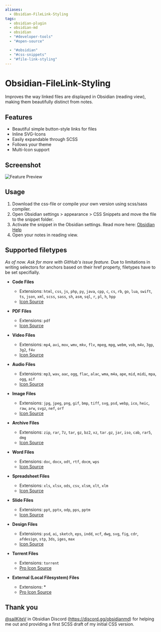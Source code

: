 ```yaml
---
aliases:
  - Obsidian-FileLink-Styling
tags:
  - obsidian-plugin
  - obsidian-md
  - obsidian
  - "#developer-tools"
  - "#open-source"

  - "#obsidian"
  - "#css-snippets"
  - "#file-link-styling"
---
```

# Obsidian-FileLink-Styling
Improves the way linked files are displayed in Obsidian (reading view), making them beautifully distinct from notes.

## Features
* Beautiful simple button-style links for files
* Inline SVG-Icons
* Easily expandable through SCSS
* Follows your theme
* Multi-Icon support

## Screenshot
![Feature Preview](/assets/screenshot-preview.png)

## Usage
1. Download the css-file or compile your own version using scss/sass compiler.
2. Open Obsidian settings > appearance > CSS Snippets and move the file to the snippet folder.
3. Activate the snippet in the Obsidian settings.
Read more here: [Obsidian Help](https://help.obsidian.md/Extending+Obsidian/CSS+snippets)
4. Open your notes in reading view.

## Supported filetypes
_As of now. Ask for more with GitHub's issue feature._
Due to limitations in writing selectors for anchors based on their href property, filetypes have to be set specifially.

- **Code Files**
  - Extensions: `html`, `css`, `js`, `php`, `py`, `java`, `cpp`, `c`, `cs`, `rb`, `go`, `lua`, `swift`, `ts`, `json`, `xml`, `scss`, `sass`, `sh`, `asm`, `sql`, `r`, `pl`, `h`, `hpp`
  - [Icon Source](https://iconic.app/code/)

- **PDF Files**
  - Extensions: `pdf`
  - [Icon Source](https://iconic.app/file/)

- **Video Files**
  - Extensions: `mp4`, `avi`, `mov`, `wmv`, `mkv`, `flv`, `mpeg`, `mpg`, `webm`, `vob`, `m4v`, `3gp`, `3g2`, `f4v`
  - [Icon Source](https://iconic.app/video/)

- **Audio Files**
  - Extensions: `mp3`, `wav`, `aac`, `ogg`, `flac`, `alac`, `wma`, `m4a`, `ape`, `mid`, `midi`, `mpa`, `ogg`, `aif`
  - [Icon Source](https://iconic.app/headphones/)

- **Image Files**
  - Extensions: `jpg`, `jpeg`, `png`, `gif`, `bmp`, `tiff`, `svg`, `psd`, `webp`, `ico`, `heic`, `raw`, `arw`, `svgz`, `nef`, `orf`
  - [Icon Source](https://iconic.app/photo/)

- **Archive Files**
  - Extensions: `zip`, `rar`, `7z`, `tar`, `gz`, `bz2`, `xz`, `tar.gz`, `jar`, `iso`, `cab`, `rar5`, `dmg`
  - [Icon Source](https://iconic.app/zip-file/)

- **Word Files**
  - Extensions: `doc`, `docx`, `odt`, `rtf`, `docm`, `wps`
  - [Icon Source](https://iconic.app/file-text/)

- **Spreadsheet Files**
  - Extensions: `xls`, `xlsx`, `ods`, `csv`, `xlsm`, `xlt`, `xlm`
  - [Icon Source](https://iconic.app/table-rows/)

- **Slide Files**
  - Extensions: `ppt`, `pptx`, `odp`, `pps`, `pptm`
  - [Icon Source](https://iconic.app/projector/)

- **Design Files**
  - Extensions: `psd`, `ai`, `sketch`, `eps`, `indd`, `xcf`, `dwg`, `svg`, `fig`, `cdr`, `afdesign`, `stp`, `3ds`, `iges`, `max`
  - [Icon Source](https://iconic.app/dashboard/)

- **Torrent Files**
	- Extensions: `torrent`
	- [Pro Icon Source](https://iconic.app/file-share/)

- **External (Local Filesystem) Files**
	- Extensions: *
	- [Pro Icon Source](https://iconic.app/folder-share/)
 
## Thank you
[@sailKiteV](https://github.com/sailKiteV) in Obsidian Discord (https://discord.gg/obsidianmd) for helping me out and providing a first SCSS draft of my initial CSS version.
